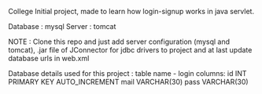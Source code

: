College Initial project, made to learn how login-signup works in java servlet.

Database : mysql
Server : tomcat

NOTE : Clone this repo and just add server configuration (mysql and tomcat), .jar file of JConnector for jdbc drivers to project and at last update database urls in web.xml

Database details used for this project :
table name - login
columns:
  id INT PRIMARY KEY AUTO_INCREMENT
  mail VARCHAR(30)
  pass VARCHAR(30)
